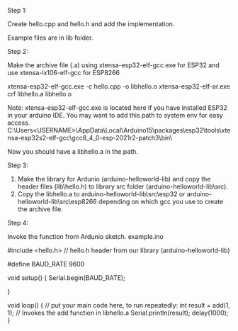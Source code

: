 Step 1:

Create hello.cpp and hello.h and add the implementation.

Example files are in lib folder.

Step 2: 

Make the archive file (.a) using xtensa-esp32-elf-gcc.exe for ESP32 and use xtensa-lx106-elf-gcc for ESP8266

xtensa-esp32-elf-gcc.exe -c hello.cpp -o libhello.o
xtensa-esp32-elf-ar.exe crf libhello.a libhello.o

Note: xtensa-esp32-elf-gcc.exe is located here if you have installed ESP32 in your arduino IDE. 
You may want to add this path to system env for easy access.
C:\Users\<USERNAME>\AppData\Local\Arduino15\packages\esp32\tools\xtensa-esp32s2-elf-gcc\gcc8_4_0-esp-2021r2-patch3\bin\

Now you should have a libhello.a in the path.

Step 3: 
1. Make the library for Ardunio (arduino-helloworld-lib) and copy the header files (lib\hello.h) to library src folder (arduino-helloworld-lib\src). 
2. Copy the libhello.a to arduino-helloworld-lib\src\esp32 or arduino-helloworld-lib\src\esp8266 depending on which gcc you use to create the archive file.

Step 4: 

Invoke the function from Ardunio sketch. example.ino

#include <hello.h> // hello.h header from our library  (arduino-helloworld-lib)

#define BAUD_RATE  9600

void setup() {
   Serial.begin(BAUD_RATE);
  
}

void loop() {
  // put your main code here, to run repeatedly:
   int result = add(1, 1); // Invokes the add function in libhello.a 
   Serial.println(result);
   delay(1000);
}










